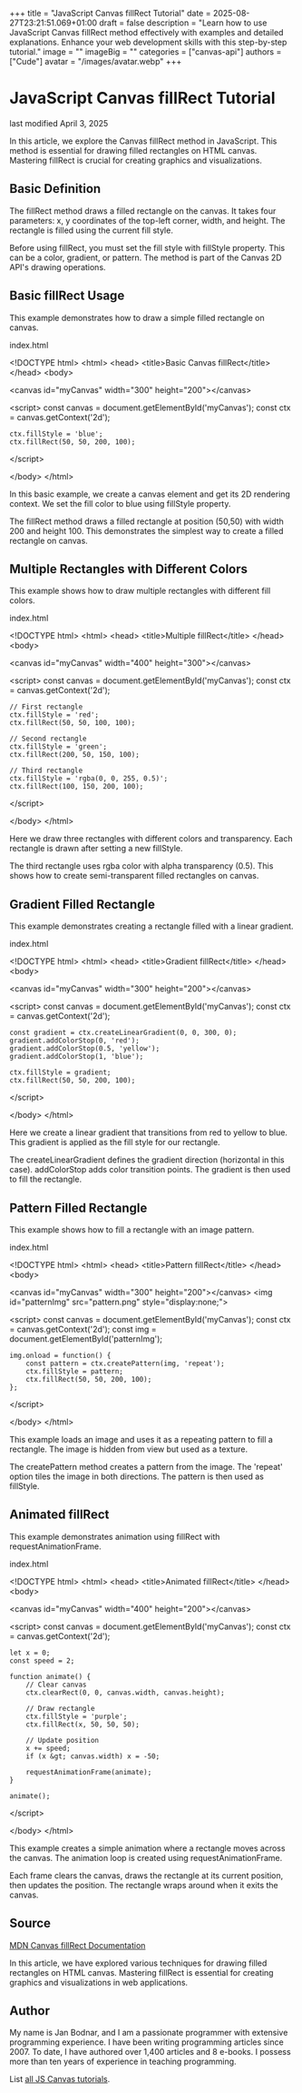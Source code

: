 +++
title = "JavaScript Canvas fillRect Tutorial"
date = 2025-08-27T23:21:51.069+01:00
draft = false
description = "Learn how to use JavaScript Canvas fillRect
method effectively with examples and detailed explanations. Enhance your web
development skills with this step-by-step tutorial."
image = ""
imageBig = ""
categories = ["canvas-api"]
authors = ["Cude"]
avatar = "/images/avatar.webp"
+++

# JavaScript Canvas fillRect Tutorial

last modified April 3, 2025

In this article, we explore the Canvas fillRect method in JavaScript. This
method is essential for drawing filled rectangles on HTML canvas. Mastering
fillRect is crucial for creating graphics and visualizations.

## Basic Definition

The fillRect method draws a filled rectangle on the canvas. It takes four
parameters: x, y coordinates of the top-left corner, width, and height.
The rectangle is filled using the current fill style.

Before using fillRect, you must set the fill style with fillStyle property.
This can be a color, gradient, or pattern. The method is part of the Canvas
2D API's drawing operations.

## Basic fillRect Usage

This example demonstrates how to draw a simple filled rectangle on canvas.

index.html
    

&lt;!DOCTYPE html&gt;
&lt;html&gt;
&lt;head&gt;
    &lt;title&gt;Basic Canvas fillRect&lt;/title&gt;
&lt;/head&gt;
&lt;body&gt;

&lt;canvas id="myCanvas" width="300" height="200"&gt;&lt;/canvas&gt;

&lt;script&gt;
    const canvas = document.getElementById('myCanvas');
    const ctx = canvas.getContext('2d');
    
    ctx.fillStyle = 'blue';
    ctx.fillRect(50, 50, 200, 100);
&lt;/script&gt;

&lt;/body&gt;
&lt;/html&gt;

In this basic example, we create a canvas element and get its 2D rendering
context. We set the fill color to blue using fillStyle property.

The fillRect method draws a filled rectangle at position (50,50) with width
200 and height 100. This demonstrates the simplest way to create a filled
rectangle on canvas.

## Multiple Rectangles with Different Colors

This example shows how to draw multiple rectangles with different fill colors.

index.html
    

&lt;!DOCTYPE html&gt;
&lt;html&gt;
&lt;head&gt;
    &lt;title&gt;Multiple fillRect&lt;/title&gt;
&lt;/head&gt;
&lt;body&gt;

&lt;canvas id="myCanvas" width="400" height="300"&gt;&lt;/canvas&gt;

&lt;script&gt;
    const canvas = document.getElementById('myCanvas');
    const ctx = canvas.getContext('2d');
    
    // First rectangle
    ctx.fillStyle = 'red';
    ctx.fillRect(50, 50, 100, 100);
    
    // Second rectangle
    ctx.fillStyle = 'green';
    ctx.fillRect(200, 50, 150, 100);
    
    // Third rectangle
    ctx.fillStyle = 'rgba(0, 0, 255, 0.5)';
    ctx.fillRect(100, 150, 200, 100);
&lt;/script&gt;

&lt;/body&gt;
&lt;/html&gt;

Here we draw three rectangles with different colors and transparency. Each
rectangle is drawn after setting a new fillStyle.

The third rectangle uses rgba color with alpha transparency (0.5). This shows
how to create semi-transparent filled rectangles on canvas.

## Gradient Filled Rectangle

This example demonstrates creating a rectangle filled with a linear gradient.

index.html
    

&lt;!DOCTYPE html&gt;
&lt;html&gt;
&lt;head&gt;
    &lt;title&gt;Gradient fillRect&lt;/title&gt;
&lt;/head&gt;
&lt;body&gt;

&lt;canvas id="myCanvas" width="300" height="200"&gt;&lt;/canvas&gt;

&lt;script&gt;
    const canvas = document.getElementById('myCanvas');
    const ctx = canvas.getContext('2d');
    
    const gradient = ctx.createLinearGradient(0, 0, 300, 0);
    gradient.addColorStop(0, 'red');
    gradient.addColorStop(0.5, 'yellow');
    gradient.addColorStop(1, 'blue');
    
    ctx.fillStyle = gradient;
    ctx.fillRect(50, 50, 200, 100);
&lt;/script&gt;

&lt;/body&gt;
&lt;/html&gt;

Here we create a linear gradient that transitions from red to yellow to blue.
This gradient is applied as the fill style for our rectangle.

The createLinearGradient defines the gradient direction (horizontal in this
case). addColorStop adds color transition points. The gradient is then used
to fill the rectangle.

## Pattern Filled Rectangle

This example shows how to fill a rectangle with an image pattern.

index.html
    

&lt;!DOCTYPE html&gt;
&lt;html&gt;
&lt;head&gt;
    &lt;title&gt;Pattern fillRect&lt;/title&gt;
&lt;/head&gt;
&lt;body&gt;

&lt;canvas id="myCanvas" width="300" height="200"&gt;&lt;/canvas&gt;
&lt;img id="patternImg" src="pattern.png" style="display:none;"&gt;

&lt;script&gt;
    const canvas = document.getElementById('myCanvas');
    const ctx = canvas.getContext('2d');
    const img = document.getElementById('patternImg');
    
    img.onload = function() {
        const pattern = ctx.createPattern(img, 'repeat');
        ctx.fillStyle = pattern;
        ctx.fillRect(50, 50, 200, 100);
    };
&lt;/script&gt;

&lt;/body&gt;
&lt;/html&gt;

This example loads an image and uses it as a repeating pattern to fill a
rectangle. The image is hidden from view but used as a texture.

The createPattern method creates a pattern from the image. The 'repeat' option
tiles the image in both directions. The pattern is then used as fillStyle.

## Animated fillRect

This example demonstrates animation using fillRect with requestAnimationFrame.

index.html
    

&lt;!DOCTYPE html&gt;
&lt;html&gt;
&lt;head&gt;
    &lt;title&gt;Animated fillRect&lt;/title&gt;
&lt;/head&gt;
&lt;body&gt;

&lt;canvas id="myCanvas" width="400" height="200"&gt;&lt;/canvas&gt;

&lt;script&gt;
    const canvas = document.getElementById('myCanvas');
    const ctx = canvas.getContext('2d');
    
    let x = 0;
    const speed = 2;
    
    function animate() {
        // Clear canvas
        ctx.clearRect(0, 0, canvas.width, canvas.height);
        
        // Draw rectangle
        ctx.fillStyle = 'purple';
        ctx.fillRect(x, 50, 50, 50);
        
        // Update position
        x += speed;
        if (x &gt; canvas.width) x = -50;
        
        requestAnimationFrame(animate);
    }
    
    animate();
&lt;/script&gt;

&lt;/body&gt;
&lt;/html&gt;

This example creates a simple animation where a rectangle moves across the
canvas. The animation loop is created using requestAnimationFrame.

Each frame clears the canvas, draws the rectangle at its current position,
then updates the position. The rectangle wraps around when it exits the canvas.

## Source

[MDN Canvas fillRect Documentation](https://developer.mozilla.org/en-US/docs/Web/API/CanvasRenderingContext2D/fillRect)

In this article, we have explored various techniques for drawing filled
rectangles on HTML canvas. Mastering fillRect is essential for creating
graphics and visualizations in web applications.

## Author

My name is Jan Bodnar, and I am a passionate programmer with extensive
programming experience. I have been writing programming articles since 2007.
To date, I have authored over 1,400 articles and 8 e-books. I possess more
than ten years of experience in teaching programming.

List [all JS Canvas tutorials](/all/#canvas).